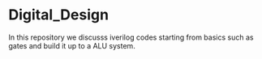 # Digital_Design
In this repository we discusss iverilog codes starting from basics such as gates and build it up to a ALU system.
